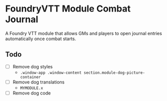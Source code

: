 # FoundryVTT Module Combat Journal

A Foundry VTT module that allows GMs and players to open journal entries automatically once combat starts.

## Todo

* [ ] Remove dog styles
  * `.window-app .window-content section.module-dog-picture-container`
* [ ] Remove dog translations
  * `MYMODULE.x`
* [ ] Remove dog code
